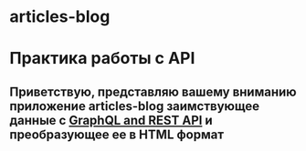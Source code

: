 # articles-blog
# Практика работы с API
## Приветствую, представляю вашему вниманию приложение articles-blog заимствующее данные с [GraphQL and REST API](https://gorest.co.in/) и преобразующее ее в HTML формат

